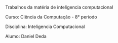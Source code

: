 Trabalhos da matéria de inteligencia computacional

Curso: Ciência da Computação - 8° período

Disciplina: Inteligencia Computacional

Alumo: Daniel Deda
